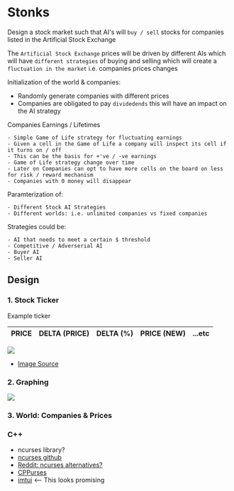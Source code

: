 # Stonks

Design a stock market such that AI's will `buy / sell` stocks for companies listed in the Artificial Stock Exchange

The `Artificial Stock Exchange` prices will be driven by different AIs which will have `different strategies` of buying and selling which will create a `fluctuation in the market` i.e. companies prices changes

Initialization of the world & companies:

- Randomly generate companies with different prices
- Companies are obligated to pay `dividedends` this will have an impact on the AI strategy 

Companies Earnings / Lifetimes

    - Simple Game of Life strategy for fluctuating earnings
    - Given a cell in the Game of Life a company will inspect its cell if it turns on / off
    - This can be the basis for +'ve / -ve earnings
    - Game of Life strategy change over time 
    - Later on Companies can opt to have more cells on the board on less for risk / reward mechanism 
    - Companies with 0 money will disappear 

Paramterization of:

    - Different Stock AI Strategies
    - Different worlds: i.e. unlimited companies vs fixed companies

Strategies could be:

    - AI that needs to meet a certain $ threshold
    - Competitive / Adverserial AI 
    - Buyer AI
    - Seller AI 




## Design

### 1. Stock Ticker

Example ticker

| PRICE | DELTA (PRICE) | DELTA (%) | PRICE (NEW) | ...etc |
| ----- | ------------- | --------- | ----------- | ------ |
<img src="https://g.foolcdn.com/editorial/images/421690/stock-ticker-board.jpg"/>

- [Image Source](https://www.fool.com/investing/2016/12/07/what-investors-need-to-know-about-under-armours-ti.aspx)


### 2. Graphing

<img src="https://static01.nyt.com/images/2020/06/09/business/sp-year-to-date-1591648093057/sp-year-to-date-1591648093057-superJumbo-v2.jpg"/>


### 3. World: Companies & Prices


### C++ 
- ncurses library? 
- [ncurses github](https://github.com/mirror/ncurses)
- [Reddit: ncurses alternatives?](https://www.reddit.com/r/cpp/comments/9v9x2t/textual_user_interface_modern_ncurses_alternative/)
- [CPPurses](https://github.com/a-n-t-h-o-n-y/CPPurses)
- [imtui](https://github.com/ggerganov/imtui) <-- This looks promising
